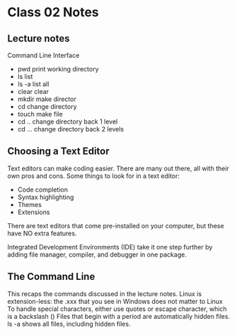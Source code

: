 # Class 02 Notes

## Lecture notes
Command Line Interface
  - pwd        print working directory
  - ls         list
  - ls -a      list all
  - clear      clear
  - mkdir      make director
  - cd         change directory
  - touch      make file
  - cd ..      change directory back 1 level
  - cd ...     change directory back 2 levels


## Choosing a Text Editor
Text editors can make coding easier.  There are many out there, all with their own pros and cons.
Some things to look for in a text editor:
- Code completion
- Syntax highlighting
- Themes
- Extensions

There are text editors that come pre-installed on your computer, but these have NO extra features.

Integrated Development Environments (IDE) take it one step further by adding file manager, compiler, and debugger in one package.

## The Command Line
This recaps the commands discussed in the lecture notes.
Linux is extension-less: the .xxx that you see in Windows does not matter to Linux
To handle special characters, either use quotes or escape character, which is a backslash (\)
Files that begin with a period are automatically hidden files.
ls -a shows all files, including hidden files.

